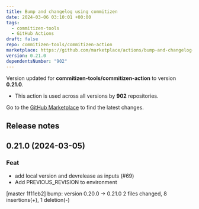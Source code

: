 ```yaml
---
title: Bump and changelog using commitizen
date: 2024-03-06 03:10:01 +00:00
tags:
  - commitizen-tools
  - GitHub Actions
draft: false
repo: commitizen-tools/commitizen-action
marketplace: https://github.com/marketplace/actions/bump-and-changelog-using-commitizen
version: 0.21.0
dependentsNumber: "902"
---
```



Version updated for **commitizen-tools/commitizen-action** to version **0.21.0**.
- This action is used across all versions by **902** repositories.

Go to the [GitHub Marketplace](https://github.com/marketplace/actions/bump-and-changelog-using-commitizen) to find the latest changes.

## Release notes

## 0.21.0 (2024-03-05)

### Feat

- add local version and devrelease as inputs (#69)
- Add PREVIOUS_REVISION to environment

[master 1f11eb2] bump: version 0.20.0 → 0.21.0
 2 files changed, 8 insertions(+), 1 deletion(-)


